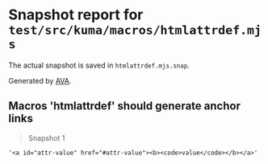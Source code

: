# Snapshot report for `test/src/kuma/macros/htmlattrdef.mjs`

The actual snapshot is saved in `htmlattrdef.mjs.snap`.

Generated by [AVA](https://avajs.dev).

## Macros 'htmlattrdef' should generate anchor links

> Snapshot 1

    '<a id="attr-value" href="#attr-value"><b><code>value</code></b></a>'
